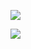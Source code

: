![](https://file.garden/ZoDPf45LLl_qpQ-e/midori-yttd-yttd.gif?v=1738561856164)

![](https://komarev.com/ghpvc/?username=girlsrituals&color=69954e&style=flat&label=freaks)
